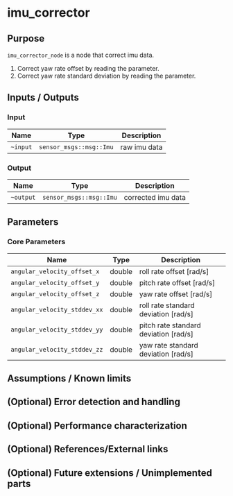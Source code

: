 # imu_corrector

## Purpose

`imu_corrector_node` is a node that correct imu data.

1. Correct yaw rate offset by reading the parameter.
2. Correct yaw rate standard deviation by reading the parameter.

<!-- TODO(TIER IV): Make this repository public or change the link. -->
<!-- Use the value estimated by [deviation_estimator](https://github.com/tier4/calibration_tools/tree/main/localization/deviation_estimation_tools) as the parameters for this node. -->

## Inputs / Outputs

### Input

| Name     | Type                    | Description  |
| -------- | ----------------------- | ------------ |
| `~input` | `sensor_msgs::msg::Imu` | raw imu data |

### Output

| Name      | Type                    | Description        |
| --------- | ----------------------- | ------------------ |
| `~output` | `sensor_msgs::msg::Imu` | corrected imu data |

## Parameters

### Core Parameters

| Name                         | Type   | Description                           |
| ---------------------------- | ------ | ------------------------------------- |
| `angular_velocity_offset_x`  | double | roll rate offset [rad/s]              |
| `angular_velocity_offset_y`  | double | pitch rate offset [rad/s]             |
| `angular_velocity_offset_z`  | double | yaw rate offset [rad/s]               |
| `angular_velocity_stddev_xx` | double | roll rate standard deviation [rad/s]  |
| `angular_velocity_stddev_yy` | double | pitch rate standard deviation [rad/s] |
| `angular_velocity_stddev_zz` | double | yaw rate standard deviation [rad/s]   |

## Assumptions / Known limits

## (Optional) Error detection and handling

## (Optional) Performance characterization

## (Optional) References/External links

## (Optional) Future extensions / Unimplemented parts
